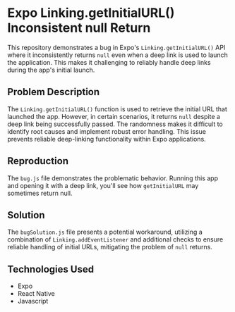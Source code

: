 # Expo Linking.getInitialURL() Inconsistent null Return

This repository demonstrates a bug in Expo's `Linking.getInitialURL()` API where it inconsistently returns `null` even when a deep link is used to launch the application.  This makes it challenging to reliably handle deep links during the app's initial launch.

## Problem Description

The `Linking.getInitialURL()` function is used to retrieve the initial URL that launched the app.  However, in certain scenarios, it returns `null` despite a deep link being successfully passed.  The randomness makes it difficult to identify root causes and implement robust error handling.  This issue prevents reliable deep-linking functionality within Expo applications.

## Reproduction

The `bug.js` file demonstrates the problematic behavior.  Running this app and opening it with a deep link, you'll see how `getInitialURL` may sometimes return null.

## Solution

The `bugSolution.js` file presents a potential workaround, utilizing a combination of `Linking.addEventListener` and additional checks to ensure reliable handling of initial URLs, mitigating the problem of `null` returns.

## Technologies Used

* Expo
* React Native
* Javascript
